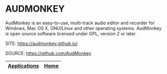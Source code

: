 # AUDMONKEY

 AudMonkey is an easy-to-use, multi-track audio editor and recorder for Windows, Mac OS X, GNU/Linux and other operating systems. AudMonkey is open source software licensed under GPL, version 2 or later.
 
 SITE: https://audmonkey.github.io/

 SOURCE: https://github.com/AudMonkey

 | [Applications](https://portable-linux-apps.github.io/apps.html) | [Home](https://portable-linux-apps.github.io)
 | --- | --- |
